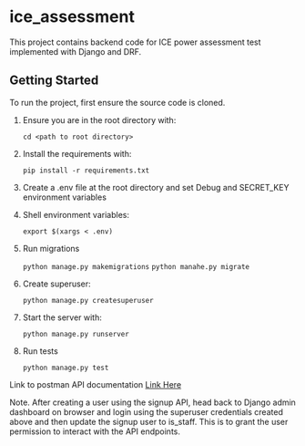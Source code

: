 # ice_assessment

This project contains backend code for ICE power assessment test implemented with Django and DRF.


## Getting Started

To run the project, first ensure the source code is cloned.

 1. Ensure you are in the root directory with:

    `cd <path to root directory>`

 2. Install the requirements with:

    `pip install -r requirements.txt`
 3. Create a .env file at the root directory and set Debug and SECRET_KEY environment variables

 4. Shell environment variables:

     `export $(xargs < .env)`

5. Run migrations

    `python manage.py makemigrations`
    `python manahe.py migrate`

6. Create superuser:

    `python manage.py createsuperuser`

7. Start the server with:

    `python manage.py runserver`

8. Run tests

    `python manage.py test`

Link to postman API documentation [Link Here](https://documenter.getpostman.com/view/14940225/2s8YsozvLk#d7893a64-c477-4e92-aa0e-7e0a1ed01d6e)

Note. After creating a user using the signup API, head back to Django admin dashboard on browser and login using the superuser credentials created above and then update the signup user to is_staff. This is to grant the user permission to interact with the API endpoints.
